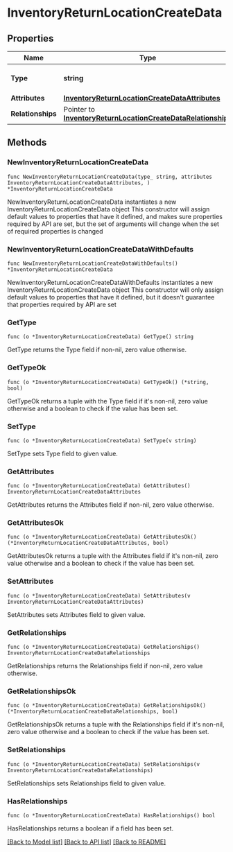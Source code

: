 # InventoryReturnLocationCreateData

## Properties

Name | Type | Description | Notes
------------ | ------------- | ------------- | -------------
**Type** | **string** | The resource&#39;s type | 
**Attributes** | [**InventoryReturnLocationCreateDataAttributes**](InventoryReturnLocationCreateDataAttributes.md) |  | 
**Relationships** | Pointer to [**InventoryReturnLocationCreateDataRelationships**](InventoryReturnLocationCreateDataRelationships.md) |  | [optional] 

## Methods

### NewInventoryReturnLocationCreateData

`func NewInventoryReturnLocationCreateData(type_ string, attributes InventoryReturnLocationCreateDataAttributes, ) *InventoryReturnLocationCreateData`

NewInventoryReturnLocationCreateData instantiates a new InventoryReturnLocationCreateData object
This constructor will assign default values to properties that have it defined,
and makes sure properties required by API are set, but the set of arguments
will change when the set of required properties is changed

### NewInventoryReturnLocationCreateDataWithDefaults

`func NewInventoryReturnLocationCreateDataWithDefaults() *InventoryReturnLocationCreateData`

NewInventoryReturnLocationCreateDataWithDefaults instantiates a new InventoryReturnLocationCreateData object
This constructor will only assign default values to properties that have it defined,
but it doesn't guarantee that properties required by API are set

### GetType

`func (o *InventoryReturnLocationCreateData) GetType() string`

GetType returns the Type field if non-nil, zero value otherwise.

### GetTypeOk

`func (o *InventoryReturnLocationCreateData) GetTypeOk() (*string, bool)`

GetTypeOk returns a tuple with the Type field if it's non-nil, zero value otherwise
and a boolean to check if the value has been set.

### SetType

`func (o *InventoryReturnLocationCreateData) SetType(v string)`

SetType sets Type field to given value.


### GetAttributes

`func (o *InventoryReturnLocationCreateData) GetAttributes() InventoryReturnLocationCreateDataAttributes`

GetAttributes returns the Attributes field if non-nil, zero value otherwise.

### GetAttributesOk

`func (o *InventoryReturnLocationCreateData) GetAttributesOk() (*InventoryReturnLocationCreateDataAttributes, bool)`

GetAttributesOk returns a tuple with the Attributes field if it's non-nil, zero value otherwise
and a boolean to check if the value has been set.

### SetAttributes

`func (o *InventoryReturnLocationCreateData) SetAttributes(v InventoryReturnLocationCreateDataAttributes)`

SetAttributes sets Attributes field to given value.


### GetRelationships

`func (o *InventoryReturnLocationCreateData) GetRelationships() InventoryReturnLocationCreateDataRelationships`

GetRelationships returns the Relationships field if non-nil, zero value otherwise.

### GetRelationshipsOk

`func (o *InventoryReturnLocationCreateData) GetRelationshipsOk() (*InventoryReturnLocationCreateDataRelationships, bool)`

GetRelationshipsOk returns a tuple with the Relationships field if it's non-nil, zero value otherwise
and a boolean to check if the value has been set.

### SetRelationships

`func (o *InventoryReturnLocationCreateData) SetRelationships(v InventoryReturnLocationCreateDataRelationships)`

SetRelationships sets Relationships field to given value.

### HasRelationships

`func (o *InventoryReturnLocationCreateData) HasRelationships() bool`

HasRelationships returns a boolean if a field has been set.


[[Back to Model list]](../README.md#documentation-for-models) [[Back to API list]](../README.md#documentation-for-api-endpoints) [[Back to README]](../README.md)


